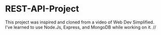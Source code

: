# REST-API-Project
This project was inspired and cloned from a video of Web Dev Simplified.
I've learned to use Node.Js, Express, and MongoDB while working on it.
//
